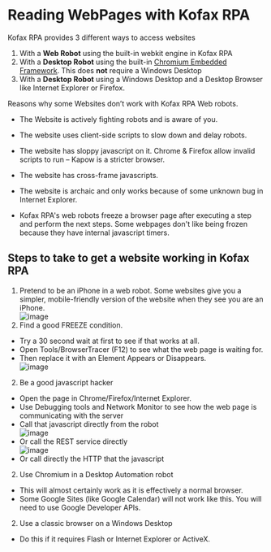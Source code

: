 # Reading WebPages with Kofax RPA
Kofax RPA provides 3 different ways to access websites
1. With a **Web Robot** using the built-in webkit engine in Kofax RPA
1. With a **Desktop Robot** using the built-in [Chromium Embedded Framework](https://en.wikipedia.org/wiki/Chromium_Embedded_Framework). This does **not** require a Windows Desktop
1. With a **Desktop Robot** using a Windows Desktop and a Desktop Browser like Internet Explorer or Firefox.

Reasons why some Websites don’t work with Kofax RPA Web robots.
* The Website is actively fighting robots and is aware of you.
* The website uses client-side scripts to slow down and delay robots.
* The website has sloppy javascript on it. Chrome & Firefox allow invalid scripts to run – Kapow is a stricter browser.
* The website has cross-frame javascripts. 

* The website is archaic and only works because of some unknown bug in Internet Explorer.
* Kofax RPA's web robots freeze a browser page after executing a step and perform the next steps. Some webpages don't like being frozen because they have internal javascript timers.

## Steps to take to get a website working in Kofax RPA
1. Pretend to be an iPhone in a web robot. Some websites give you a simpler, mobile-friendly version of the website when they see you are an iPhone.  
![image](https://user-images.githubusercontent.com/47416964/120484462-64a48d00-c3b3-11eb-863f-5f981af7fb5e.png)
1. Find a good FREEZE condition.
  * Try a 30 second wait at first to see if that works at all.
  * Open Tools/BrowserTracer (F12) to see what the web page is waiting for.
  * Then replace it with an Element Appears or Disappears.  
![image](https://user-images.githubusercontent.com/47416964/120484684-9ae20c80-c3b3-11eb-8d4d-1b0b4e9ab04a.png)
2. Be a good javascript hacker
  * Open the page in Chrome/Firefox/Internet Explorer.
  * Use Debugging tools and Network Monitor to see how the web page is communicating with the server
  * Call that javascript directly from the robot  
![image](https://user-images.githubusercontent.com/47416964/120484832-bea55280-c3b3-11eb-9c36-fd9714d52ab3.png)
  * Or call the REST service directly  
![image](https://user-images.githubusercontent.com/47416964/120484865-c664f700-c3b3-11eb-956e-23eae4db4562.png)
  * Or call directly the HTTP that the javascript
2. Use Chromium in a Desktop Automation robot
  * This will almost certainly work as it is effectively a normal browser.
  * Some Google Sites (like Google Calendar) will not work like this. You will need to use Google Developer APIs.
2. Use a classic browser on a Windows Desktop
  * Do this if it requires Flash or Internet Explorer or ActiveX.






